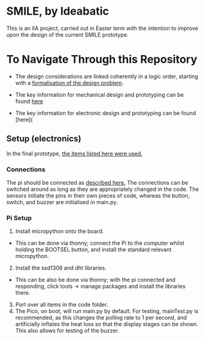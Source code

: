 # SMILE, by Ideabatic
This is an IIA project, carried out in Easter term with the intention to improve upon the design of the current SMILE prototype.

# To Navigate Through this Repository

- The design considerations are linked coherently in a logic order, starting with a [formalisation of the design problem](https://github.com/Technology-for-the-Poorest-Billion/2024-ideabatic-beam/blob/main/Benjamin_Outputs/Our_Design_Problem_and_Context.md).

- The key information for mechanical design and prototyping can be found [here](https://github.com/Technology-for-the-Poorest-Billion/2024-ideabatic-beam/tree/main/mechanical%20design)

- The key information for electronic design and prototyping can be found [here](


## Setup (electronics)
In the final prototype, [the items listed here were used.](https://github.com/Technology-for-the-Poorest-Billion/2024-ideabatic-beam/blob/main/BillOfMaterials.md)

### Connections
The pi should be connected as [described here.](https://github.com/Technology-for-the-Poorest-Billion/2024-ideabatic-beam/blob/main/ElectricalConnections.md)
The connections can be switched around as long as they are appropriately changed in the code. The sensors initiate the pins in their own pieces of code, whereas the button, switch, and buzzer are initialised in main.py.

### Pi Setup
1. Install micropython onto the board. 
  - This can be done via thonny; connect the Pi to the computer whilst holding the BOOTSEL button, and install the standard relevant micropython.
2. Install the ssd1306 and dht libraries.
  - This can be also be done via thonny; with the pi connected and responding, click tools -> manage packages and install the libraries there.
3. Port over all items in the code folder.
4. The Pico, on boot, will run main.py by default. For testing, mainTest.py is recommended, as this changes the polling rate to 1 per second, and artificially inflates the heat loss so that the display stages can be shown. This also allows for testing of the buzzer.
